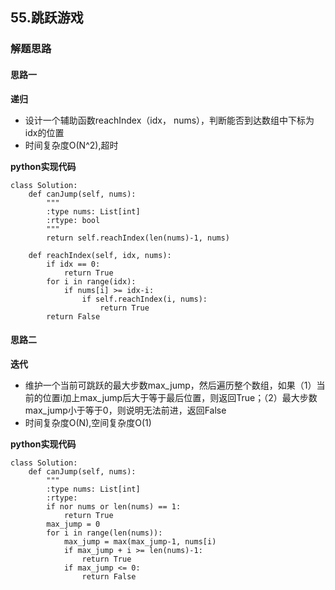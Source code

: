 ## 55.跳跃游戏
### 解题思路
#### 思路一
**递归**
- 设计一个辅助函数reachIndex（idx， nums），判断能否到达数组中下标为idx的位置
- 时间复杂度O(N^2),超时

**python实现代码**
```
class Solution:
    def canJump(self, nums):
        """
        :type nums: List[int]
        :rtype: bool
        """
        return self.reachIndex(len(nums)-1, nums)
        
    def reachIndex(self, idx, nums):
        if idx == 0:
            return True
        for i in range(idx):
            if nums[i] >= idx-i:
                if self.reachIndex(i, nums):
                    return True
        return False

```

#### 思路二
**迭代**
- 维护一个当前可跳跃的最大步数max_jump，然后遍历整个数组，如果（1）当前的位置i加上max_jump后大于等于最后位置，则返回True；（2）最大步数max_jump小于等于0，则说明无法前进，返回False
- 时间复杂度O(N),空间复杂度O(1)

**python实现代码**
```
class Solution:
    def canJump(self, nums):
        """
        :type nums: List[int]
        :rtype:
        if nor nums or len(nums) == 1:
            return True
        max_jump = 0
        for i in range(len(nums)):
            max_jump = max(max_jump-1, nums[i)
            if max_jump + i >= len(nums)-1:
                return True
            if max_jump <= 0:
                return False
```